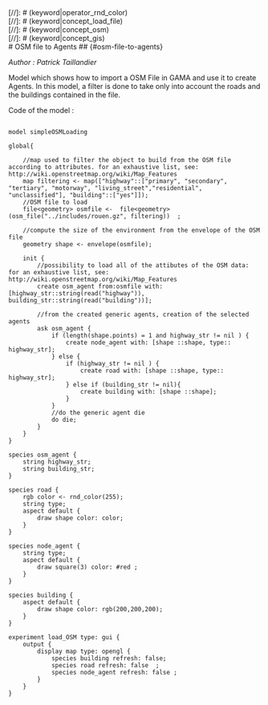 [//]: # (keyword|operator_osm_file)
<div class='gama-keyword-style' id ='168_0_413_operator-osm-file'></div>
[//]: # (keyword|operator_rnd_color)
<div class='gama-keyword-style' id ='168_1_459_operator-rnd-color'></div>
[//]: # (keyword|concept_load_file)
<div class='gama-keyword-style' id ='168_2_65_concept-load-file'></div>
[//]: # (keyword|concept_osm)
<div class='gama-keyword-style' id ='168_3_82_concept-osm'></div>
[//]: # (keyword|concept_gis)
<div class='gama-keyword-style' id ='168_4_45_concept-gis'></div>
# OSM file to Agents ## {#osm-file-to-agents}


_Author :  Patrick Taillandier_

Model which shows how to import a OSM File in GAMA and use it to create Agents. In this model, a filter is done to take only into account the roads and the buildings contained in the file. 


Code of the model : 

```

model simpleOSMLoading 
 
global{
	
	//map used to filter the object to build from the OSM file according to attributes. for an exhaustive list, see: http://wiki.openstreetmap.org/wiki/Map_Features
	map filtering <- map(["highway"::["primary", "secondary", "tertiary", "motorway", "living_street","residential", "unclassified"], "building"::["yes"]]);
	//OSM file to load
	file<geometry> osmfile <-  file<geometry>(osm_file("../includes/rouen.gz", filtering))  ;
	
	//compute the size of the environment from the envelope of the OSM file
	geometry shape <- envelope(osmfile);
	
	init {
		//possibility to load all of the attibutes of the OSM data: for an exhaustive list, see: http://wiki.openstreetmap.org/wiki/Map_Features
		create osm_agent from:osmfile with: [highway_str::string(read("highway")), building_str::string(read("building"))];
		
		//from the created generic agents, creation of the selected agents
		ask osm_agent {
			if (length(shape.points) = 1 and highway_str != nil ) {
				create node_agent with: [shape ::shape, type:: highway_str]; 
			} else {
				if (highway_str != nil ) {
					create road with: [shape ::shape, type:: highway_str];
				} else if (building_str != nil){
					create building with: [shape ::shape];
				}  
			}
			//do the generic agent die
			do die;
		}
	}	
}

species osm_agent {
	string highway_str;
	string building_str;
} 
	
species road {
	rgb color <- rnd_color(255);
	string type;
	aspect default {
		draw shape color: color; 
	}
} 
	
species node_agent {
	string type;
	aspect default { 
		draw square(3) color: #red ;
	}
} 
	
species building {
	aspect default { 
		draw shape color: rgb(200,200,200);
	}
}  

experiment load_OSM type: gui {
	output {
		display map type: opengl {
			species building refresh: false;
			species road refresh: false  ;
			species node_agent refresh: false ;
		}
	}
}
```